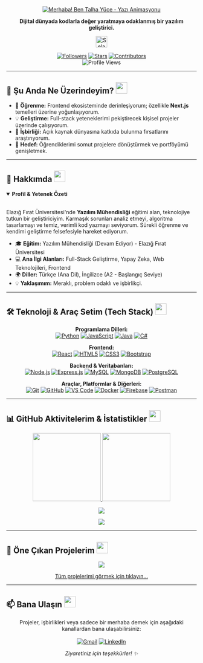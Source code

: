 <div align="center">
  <a href="https://github.com/talha-yce">
   <img src="https://readme-typing-svg.demolab.com?font=Fira+Code&size=30&pause=1000&color=00C853&width=435&lines=Merhaba!+Ben+Talha+Y%C3%BCce;Yaz%C4%B1l%C4%B1m+Geli%C5%9Ftiricisiyim.;Kodlarla+Problem+%C3%87%C3%B6z%C3%BCyorum.;S%C3%BCrekli+%C3%96%C4%9Freniyorum...;Teknoloji+Tutkunuyum!" alt="Merhaba! Ben Talha Yüce - Yazı Animasyonu"/>
  </a>
  <br>
  <p><strong>Dijital dünyada kodlarla değer yaratmaya odaklanmış bir yazılım geliştirici.</strong></p>
  <img src="https://raw.githubusercontent.com/MartinHeinz/MartinHeinz/master/wave.gif" width="30px" alt="Selamlama Eli">
  <br>
</div>

<p align="center">
  <a href="https://github.com/talha-yce?tab=followers"><img alt="Followers" src="https://img.shields.io/github/followers/talha-yce?style=flat-square&logo=github&color=A3BE8C&logoColor=white"/></a>
  <a href="https://github.com/talha-yce?tab=stars"><img alt="Stars" src="https://img.shields.io/github/stars/talha-yce?style=flat-square&logo=github&color=EBCB8B&logoColor=white"/></a>
  <a href="https://github.com/talha-yce?tab=contributors"><img alt="Contributors" src="https://img.shields.io/github/contributors/talha-yce/talha-yce?style=flat-square&logo=github&color=BF616A&logoColor=white"/></a> <!-- Kendine ait repoya katkıda bulunanları gösterir -->
  <br>
  <img src="https://komarev.com/ghpvc/?username=talha-yce&label=PROFILE+VIEWS&color=B48EAD&style=flat-square" alt="Profile Views" />
</p>

---

## 🔭 Şu Anda Ne Üzerindeyim? <img src="https://media.giphy.com/media/WUlplcMpOCEmTGBtBW/giphy.gif" width="30">

*   🌱 **Öğrenme:** Frontend ekosisteminde derinleşiyorum; özellikle **Next.js** temelleri üzerine yoğunlaşıyorum.
*   💡 **Geliştirme:** Full-stack yeteneklerimi pekiştirecek kişisel projeler üzerinde çalışıyorum.
*   👯 **İşbirliği:** Açık kaynak dünyasına katkıda bulunma fırsatlarını araştırıyorum.
*   🚀 **Hedef:** Öğrendiklerimi somut projelere dönüştürmek ve portföyümü genişletmek.

---

## 🚀 Hakkımda <img src="https://media.giphy.com/media/f3iwJFOVOwuy7K6FFw/giphy.gif" width="30">

<details open>
  <summary><strong>Profil & Yetenek Özeti</strong></summary>
  <br>
  <p>
    Elazığ Fırat Üniversitesi'nde <strong>Yazılım Mühendisliği</strong> eğitimi alan, teknolojiye tutkun bir geliştiriciyim. Karmaşık sorunları analiz etmeyi, algoritma tasarlamayı ve temiz, verimli kod yazmayı seviyorum. Sürekli öğrenme ve kendimi geliştirme felsefesiyle hareket ediyorum.
  </p>
  <ul>
    <li>🎓 <strong>Eğitim:</strong> Yazılım Mühendisliği (Devam Ediyor) - Elazığ Fırat Üniversitesi</li>
    <li>💻 <strong>Ana İlgi Alanları:</strong> Full-Stack Geliştirme, Yapay Zeka, Web Teknolojileri, Frontend</li>
    <li>🌍 <strong>Diller:</strong> Türkçe (Ana Dil), İngilizce (A2 - Başlangıç Seviye)</li>
    <li>💡 <strong>Yaklaşımım:</strong> Meraklı, problem odaklı ve işbirlikçi.</li>
    <!-- 🏆 **Başarılar/Hedefler:** [Buraya varsa bir başarı veya hedef ekleyebilirsin, örn: "X Sertifikasını Aldım", "Y Konusunda Uzmanlaşmayı Hedefliyorum"] --> <!-- DÜZELTİLDİ: Bu satırı doldurun veya silin. Şimdilik yorum satırı yapıldı. -->
  </ul>
</details>

---

## 🛠️ Teknoloji & Araç Setim (Tech Stack) <img src="https://media.giphy.com/media/RbDKaczqWovIugyJmW/giphy.gif" width="30"> 

<div align="center">
  <p>
    <strong>Programlama Dilleri:</strong><br>
    <a href="https://www.python.org" target="_blank"><img src="https://img.shields.io/badge/Python-3776AB?style=flat-square&logo=python&logoColor=white" alt="Python"/></a>
    <a href="https://developer.mozilla.org/en-US/docs/Web/JavaScript" target="_blank"><img src="https://img.shields.io/badge/JavaScript-F7DF1E?style=flat-square&logo=javascript&logoColor=black" alt="JavaScript"/></a>
    <a href="https://www.java.com" target="_blank"><img src="https://img.shields.io/badge/Java-ED8B00?style=flat-square&logo=openjdk&logoColor=white" alt="Java"/></a>
    <a href="https://learn.microsoft.com/en-us/dotnet/csharp/" target="_blank"><img src="https://img.shields.io/badge/C%23-239120?style=flat-square&logo=c-sharp&logoColor=white" alt="C#"/></a>
    <!-- Başka diller ekle -->
  </p>
  <p>
    <strong>Frontend:</strong><br>
    <a href="https://reactjs.org/" target="_blank"><img src="https://img.shields.io/badge/React-61DAFB?style=flat-square&logo=react&logoColor=black" alt="React"/></a>
    <a href="https://developer.mozilla.org/en-US/docs/Web/HTML" target="_blank"><img src="https://img.shields.io/badge/HTML5-E34F26?style=flat-square&logo=html5&logoColor=white" alt="HTML5"/></a>
    <a href="https://developer.mozilla.org/en-US/docs/Web/CSS" target="_blank"><img src="https://img.shields.io/badge/CSS3-1572B6?style=flat-square&logo=css3&logoColor=white" alt="CSS3"/></a>
    <a href="https://getbootstrap.com" target="_blank"><img src="https://img.shields.io/badge/Bootstrap-563D7C?style=flat-square&logo=bootstrap&logoColor=white" alt="Bootstrap"/></a>
    <!-- Başka frontend teknolojileri ekle -->
  </p>
  <p>
    <strong>Backend & Veritabanları:</strong><br>
    <a href="https://nodejs.org" target="_blank"><img src="https://img.shields.io/badge/Node.js-339933?style=flat-square&logo=node.js&logoColor=white" alt="Node.js"/></a>
    <a href="https://expressjs.com" target="_blank"><img src="https://img.shields.io/badge/Express.js-000000?style=flat-square&logo=express&logoColor=white" alt="Express.js"/></a>
    <a href="https://www.mysql.com/" target="_blank"><img src="https://img.shields.io/badge/MySQL-4479A1?style=flat-square&logo=mysql&logoColor=white" alt="MySQL"/></a>
    <a href="https://www.mongodb.com/" target="_blank"><img src="https://img.shields.io/badge/MongoDB-4EA94B?style=flat-square&logo=mongodb&logoColor=white" alt="MongoDB"/></a>
    <a href="https://www.postgresql.org" target="_blank"><img src="https://img.shields.io/badge/PostgreSQL-316192?style=flat-square&logo=postgresql&logoColor=white" alt="PostgreSQL"/></a>
    <!-- Başka backend/veritabanı teknolojileri ekle -->
  </p>
  <p>
    <strong>Araçlar, Platformlar & Diğerleri:</strong><br>
    <a href="https://git-scm.com/" target="_blank"><img src="https://img.shields.io/badge/Git-F05032?style=flat-square&logo=git&logoColor=white" alt="Git"/></a>
    <a href="https://github.com/" target="_blank"><img src="https://img.shields.io/badge/GitHub-181717?style=flat-square&logo=github&logoColor=white" alt="GitHub"/></a>
    <a href="https://code.visualstudio.com/" target="_blank"><img src="https://img.shields.io/badge/VS_Code-007ACC?style=flat-square&logo=visual-studio-code&logoColor=white" alt="VS Code"/></a>
    <a href="https://www.docker.com/" target="_blank"><img src="https://img.shields.io/badge/Docker-2496ED?style=flat-square&logo=docker&logoColor=white" alt="Docker"/></a>
    <a href="https://firebase.google.com/" target="_blank"><img src="https://img.shields.io/badge/Firebase-FFCA28?style=flat-square&logo=firebase&logoColor=black" alt="Firebase"/></a>
    <a href="https://postman.com" target="_blank"><img src="https://img.shields.io/badge/Postman-FF6C37?style=flat-square&logo=postman&logoColor=white" alt="Postman"/></a>
    <!-- Kullandığın diğer araçları ekle -->
  </p>
</div>

---

## 📊 GitHub Aktivitelerim & İstatistikler <img src="https://media.giphy.com/media/3o7btPCcdNniyf0ArS/giphy.gif" width="30">

<p align="center">
  <a href="https://github.com/talha-yce">
    <!-- GitHub İstatistikleri Kartı -->
    <img height="180em" src="https://github-readme-stats.vercel.app/api?username=talha-yce&show_icons=true&theme=tokyonight&include_all_commits=true&count_private=true&hide_border=true&border_radius=10&card_width=495"/>
    <!-- En Çok Kullanılan Diller Kartı -->
    <img height="180em" src="https://github-readme-stats.vercel.app/api/top-langs/?username=talha-yce&layout=compact&langs_count=8&theme=tokyonight&hide_border=true&border_radius=10&card_width=320"/>
  </a>
</p>
<p align="center">
  <a href="https://git.io/streak-stats">
    <img src="https://streak-stats.demolab.com?user=talha-yce&theme=tokyonight&hide_border=true&border_radius=10&locale=tr&date_format=j%20M%5B%20Y%5D" />
  </a>
</p>
<!-- WakaTime Entegrasyonu -->
<!-- !! UYARI !! Çalışması için WakaTime.com ayarlarında veri görünürlüğünün herkese açık olması gerekir. Ayrıca WakaTime kullanıcı adınızın (`talha_yce`) doğru olduğundan emin olun. -->
<p align="center">
  <a href="https://wakatime.com/@talha_yce"> <!-- WakaTime kullanıcı adınızı kontrol edin -->
    <img src="https://github-readme-stats.vercel.app/api/wakatime?username=talha_yce&theme=tokyonight&hide_border=true&border_radius=10&layout=compact" />
  </a>
</p>

---

## 🌟 Öne Çıkan Projelerim <img src="https://media.giphy.com/media/XAxylRMCdpbEWUAvr8/giphy.gif" width="30">

<!-- !! UYARI !! Repo adını ve linkini kendi projelerinle değiştirmeyi unutma. -->
<p align="center">
  <a href="https://github.com/talha-yce/Webtoon-Mobil-Uygulama"> <!-- DÜZELTİLDİ: Linkteki placeholder repo adı ile değiştirildi -->
    <img align="center" src="https://github-readme-stats.vercel.app/api/pin/?username=talha-yce&repo=Webtoon-Mobil-Uygulama&theme=tokyonight&show_owner=false" />
  </a>
  <!-- Başka projeler eklemek istersen yukarıdaki gibi bir blok daha ekleyebilirsin -->
</p>
<p align="center">
  <a href="https://github.com/talha-yce?tab=repositories">Tüm projelerimi görmek için tıklayın...</a>
</p>

---

## 📫 Bana Ulaşın <img src="https://media.giphy.com/media/LnQjpWaON8nhr21gsI/giphy.gif" width="30">

<p align="center">
  Projeler, işbirlikleri veya sadece bir merhaba demek için aşağıdaki kanallardan bana ulaşabilirsiniz:
  <br><br>
  <a href="mailto:yucetalha00@gmail.com" target="_blank"><img alt="Gmail" src="https://img.shields.io/badge/-Gmail-D14836?style=flat-square&logo=gmail&logoColor=white"></a>
  <a href="https://www.linkedin.com/in/talha-yce" target="_blank"><img alt="LinkedIn" src="https://img.shields.io/badge/-LinkedIn-0077B5?style=flat-square&logo=linkedin&logoColor=white"></a>
  <!-- <a href="https://twitter.com/SENIN_TWITTER_KULLANICI_ADIN" target="_blank"><img alt="Twitter" src="https://img.shields.io/badge/-Twitter-1DA1F2?style=flat-square&logo=twitter&logoColor=white"></a> -->
  <!-- <a href="https://dev.to/SENIN_DEVTO_KULLANICI_ADIN" target="_blank"><img alt="Dev.to" src="https://img.shields.io/badge/-DEV.to-0A0A0A?style=flat-square&logo=dev.to&logoColor=white"></a> -->
  <!-- <a href="https://stackoverflow.com/users/SENIN_STACKOVERFLOW_ID/SENIN_KULLANICI_ADIN" target="_blank"><img alt="Stack Overflow" src="https://img.shields.io/badge/-Stack%20Overflow-FE7A16?style=flat-square&logo=stack-overflow&logoColor=white"></a> -->
  <!-- <a href="https://www.instagram.com/SENIN_INSTAGRAM_KULLANICI_ADIN/" target="_blank"><img alt="Instagram" src="https://img.shields.io/badge/-Instagram-E4405F?style=flat-square&logo=instagram&logoColor=white"/></a> -->
</p>

<p align="center">
  <em>Ziyaretiniz için teşekkürler! ✨</em>
</p>
